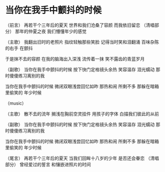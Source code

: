 # 当你在我手中颤抖的时候

（前言）
再若干个三年后的夏天
世界和我们沧桑了容颜
而我依旧留恋            （清唱部分）
那年的仲夏之夜
我们懵懂年少的感觉    




（主歌）
我翻出旧时的老照片
指纹轻触那些笑脸
记得当时笑和泪翻涌
百味杂陈的右手 在颤抖

于是抹不去的容颜
在我的脑海出入深浅
流传着一抹
笑不露齿的青蓝岁月



（副歌）
当你在我手中颤抖的时候
按下快门定格镜头余热
笑容温存  泪光蠕动
那时傻傻练习离别的我

当你在我手中颤抖的时候
微闭双眼浅尝回忆如昨
那热和闹 所剩不多
那躲在暗箱里偷笑的
年少时候

（music）



（主歌）
散不去的流年
搁浅在胸前空灵挂件
用孩子的字体
白描我们彼此的从前



（副歌）
当你在我手中颤抖的时候
按下快门定格镜头余热
笑容温存  泪光蠕动
那时傻傻练习离别的我

当你在我手中颤抖的时候
微闭双眼浅尝回忆如昨
那热和闹  所剩不多
那躲在暗箱里偷笑的
年少时候




（尾言）
再若干个三年后的夏天
当我们回眸十八岁的少年
是否还会眷恋                    （清唱部分）
曾经爱过的誓言
和镶嵌进照片的时间

